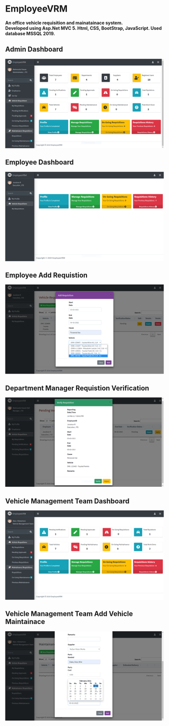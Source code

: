 
# EmployeeVRM
**An office vehicle requisition and mainatainace system. <br/>
Developed using Asp.Net MVC 5. Html, CSS, BootStrap, JavaScript. Used database MSSQL 2019.**


## Admin Dashboard

![](EmployeeVRM/Content/UIContent/adminDashboard.PNG)
                                                              
## Employee Dashboard


![](EmployeeVRM/Content/UIContent/EmployeeDashboard.PNG)


## Employee Add Requistion


![](EmployeeVRM/Content/UIContent/EmployeeRquisition.PNG)


## Department Manager Requistion Verification


![](EmployeeVRM/Content/UIContent/VerifyRequistion.PNG)


## Vehicle Management Team Dashboard


![](EmployeeVRM/Content/UIContent/vmtdashboard.PNG)


## Vehicle Management Team Add Vehicle Maintainace


![](EmployeeVRM/Content/UIContent/addmaintainance.PNG)

